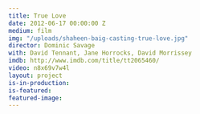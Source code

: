 ```yaml
---
title: True Love
date: 2012-06-17 00:00:00 Z
medium: film
img: "/uploads/shaheen-baig-casting-true-love.jpg"
director: Dominic Savage
with: David Tennant, Jane Horrocks, David Morrissey
imdb: http://www.imdb.com/title/tt2065460/
video: n8x69v7w4l
layout: project
is-in-production: 
is-featured: 
featured-image: 
---
```


